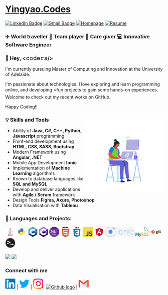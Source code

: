 # [Yingyao.Codes](http://yingyao.codes)

[![LinkedIn Badge](https://img.shields.io/badge/-Yingyao%20Lu-blue?logo=Linkedin&logoColor=white&link=https://www.linkedin.com/in/emilylu123)](http://www.linkedin.com/in/emilylu123)
[![Gmail Badge](https://img.shields.io/badge/-emilylu123@gmail.com-c14438?logo=Gmail&logoColor=white&link=mailto:bajajyash42828@gmail.com)](mailto:emilylu123@gmail.com)
[![Homepage](https://img.shields.io/badge/Homepage-http://yingyao.codes-success?link=https://emilylu123.github.io/)](https://emilylu123.github.io/)
[![Resume](https://img.shields.io/badge/Resume-Download%20here-blueviolet?link=http://yingyao.codes/YingyaoLuCV.pdf)](/assets/YingyaoLuCV.pdf)

### ✈️ World traveller 🤝 Team player 💖 Care giver 💻 Innovative Software Engineer

### 💬 Hey, <𝚌𝚘𝚍𝚎𝚛𝚜/>

I'm currently pursuing Master of Computing and Innovation at the University of Adelaide.

I'm passionate about technologies. I love exploring and learn programming online, and developing ⭐fun projects to gain some hands-on experiences.<br />
Welcome to check out my recent works on GitHub.

Happy Coding!!

<img align="right" alt="GIF" src="/assets/queen.gif" width="250px" />

### 💡 Skills and Tools

- Ability of **Java, C#, C++, Python, Javascript** programming
- Front-end development using **HTML, CSS, SASS, Bootstrap**
- Modern Framework using **Angular, .NET**
- Mobile App Development **Ionic**
- Implementation of **Machine Learning** algorithms
- Known to database languages like **SQL and MySQL**
- Develop and deliver applications with **Agile / Scrum** framework
- Design Tools **Figma, Axure, Photoshop**
- Data Visualisation with **Tableau**

### 📝 Languages and Projects:

<div>
<img height="32" src="/assets/java.png">
<img height="32" src="/assets/python.png">
<img height="32" src="/assets/cpp.png">
<img height="32" src="/assets/csharp.png">
<img height="32" src="/assets/dotnet.png">
<img height="32" src="/assets/html.png">
<img height="32" src="/assets/css.png">
<img height="32" src="/assets/javascript.png">
<img height="32" src="/assets/angular.png">
<img height="32" src="/assets/ionic.png">
<img height="32" src="/assets/mysql.png">
<img height="32" src="/assets/git.png">
<img height="32" src="/assets/terminal.png">
</div>
<br/>

<img width='500px' src='https://github-readme-stats.vercel.app/api/top-langs/?username=emilylu123&layout=compact&langs_count=10&show_icons=true&hide=CMake,makefile,css,c'>
<img width='500px' src='https://github-readme-stats.vercel.app/api?username=emilylu123&&hide=prs,issues,contrib&show_icons=true'>

### Connect with me

[<img src="/assets/Linkedin.svg" alt="Linkedin Logo" width="32">](https://in.linkedin.com/in/yingyaolu) | [<img src="/assets/Twitter.svg" alt="Twitter Logo" width="32">](https://twitter.com/emilylu123) | [<img src="/assets/Instagram.svg" alt="instagram logo" width="32">](https://www.instagram.com/emilylu123/)| [<img src="https://cdn.svgporn.com/logos/github-icon.svg" alt="Github logo" width="34">](https://github.com/emilylu123) | [<img src="/assets/Gmail.svg" alt="Gmail logo" height="32">](mailto:emilylu123@gmail.com)
